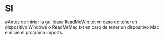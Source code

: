 # SI
#Antes de iniciar la gui lease ReadMeWin.txt en caso de tener un dispositivo Windows o ReadMeMac.txt en caso de tener un dispositivo Mac e inicie el programa imports.
